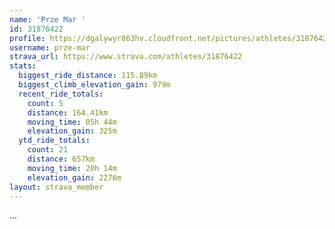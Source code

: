 ```yaml
---
name: 'Prze Mar '
id: 31876422
profile: https://dgalywyr863hv.cloudfront.net/pictures/athletes/31876422/22548952/3/large.jpg
username: prze-mar
strava_url: https://www.strava.com/athletes/31876422
stats:
  biggest_ride_distance: 115.89km
  biggest_climb_elevation_gain: 979m
  recent_ride_totals:
    count: 5
    distance: 164.41km
    moving_time: 05h 44m
    elevation_gain: 325m
  ytd_ride_totals:
    count: 21
    distance: 657km
    moving_time: 20h 14m
    elevation_gain: 2276m
layout: strava_member
--- 
```

...
